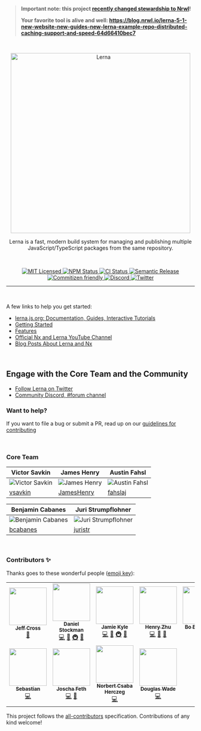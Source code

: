 > **Important note: this project [recently changed stewardship to Nrwl](https://github.com/lerna/lerna/issues/3121)!**
>
> **Your favorite tool is alive and well: https://blog.nrwl.io/lerna-5-1-new-website-new-guides-new-lerna-example-repo-distributed-caching-support-and-speed-64d66410bec7**

<br />

<p align="center">
  <picture>
    <source media="(prefers-color-scheme: dark)" srcset="https://user-images.githubusercontent.com/900523/173044458-fd0b57f6-6374-4265-98b5-eb8f55fe1fb3.svg">
    <img alt="Lerna" src="https://user-images.githubusercontent.com/645641/79596653-38f81200-80e1-11ea-98cd-1c6a3bb5de51.png" width="480">
  </picture>
</p>

<p align="center">
Lerna is a fast, modern build system for managing and publishing multiple JavaScript/TypeScript packages from the same repository.
</p>

<br />

<p align="center">
    <a href="https://github.com/lerna/lerna/blob/main/LICENSE">
      <img alt="MIT Licensed" src="https://img.shields.io/npm/l/@nrwl/workspace.svg?style=flat" />
    </a>
    <a href="https://www.npmjs.com/package/lerna">
      <img alt="NPM Status" src="https://img.shields.io/npm/v/lerna.svg?style=flat" />
    </a>
    <a href="https://github.com/lerna/lerna/actions?query=branch%3Amain+workflow%3Aci">
      <img alt="CI Status" src="https://github.com/lerna/lerna/actions/workflows/ci.yml/badge.svg" />
    </a>
    <a href="">
      <img alt="Semantic Release" src="https://img.shields.io/badge/%20%20%F0%9F%93%A6%F0%9F%9A%80-semantic--release-e10079.svg?style=flat" />
    </a>
    <a href="https://commitizen.github.io/cz-cli/">
      <img alt="Commitizen friendly" src="https://img.shields.io/badge/commitizen-friendly-brightgreen.svg">
    </a>
    <a href="http://go.nx.dev/community">
      <img alt="Discord" src="https://img.shields.io/discord/1143497901675401286?label=Community%20Discord&labelColor=404eee">
    </a>
    <a href="https://x.com/lernajs">
      <img alt="Twitter" src="https://img.shields.io/twitter/follow/lernajs">
    </a>
</p>

<hr />

<br />

A few links to help you get started:

- [lerna.js.org: Documentation, Guides, Interactive Tutorials](https://lerna.js.org)
- [Getting Started](https://lerna.js.org/docs/getting-started)
- [Features](https://lerna.js.org/docs/features)
- [Official Nx and Lerna YouTube Channel](https://www.youtube.com/@nxdevtools)
- [Blog Posts About Lerna and Nx](https://blog.nrwl.io/nx/home)

<br />

## Engage with the Core Team and the Community

- [Follow Lerna on Twitter](https://twitter.com/lernajs)
- [Community Discord, #forum channel](https://go.nx.dev/community)

### Want to help?

If you want to file a bug or submit a PR, read up on
our [guidelines for contributing](https://github.com/lerna/lerna/blob/master/CONTRIBUTING.md)

<br />

### Core Team

| Victor Savkin                                                          | James Henry                                                           | Austin Fahsl                                                            |
| ---------------------------------------------------------------------- | --------------------------------------------------------------------- | ----------------------------------------------------------------------- |
| ![Victor Savkin](https://avatars1.githubusercontent.com/u/35996?s=160) | ![James Henry](https://avatars2.githubusercontent.com/u/900523?s=160) | ![Austin Fahsl](https://avatars0.githubusercontent.com/u/6913035?s=160) |
| [vsavkin](https://github.com/vsavkin)                                  | [JamesHenry](https://github.com/JamesHenry)                           | [fahslaj](https://github.com/fahslaj)                                   |

| Benjamin Cabanes                                                            | Juri Strumpflohner                                                           |
| --------------------------------------------------------------------------- | ---------------------------------------------------------------------------- |
| ![Benjamin Cabanes](https://avatars2.githubusercontent.com/u/3447705?s=160) | ![Juri Strumpflohner](https://avatars1.githubusercontent.com/u/542458?s=160) |
| [bcabanes](https://github.com/bcabanes)                                     | [juristr](https://github.com/juristr)                                        |

<br />

### Contributors ✨

Thanks goes to these wonderful people ([emoji key](https://allcontributors.org/docs/en/emoji-key)):

<!-- ALL-CONTRIBUTORS-LIST:START - Do not remove or modify this section -->
<!-- prettier-ignore-start -->
<!-- markdownlint-disable -->
<table>
  <tr>
    <td align="center"><a href="https://github.com/jeffbcross"><img src="https://avatars.githubusercontent.com/u/463703?v=4?s=100" width="100px;" alt=""/><br /><sub><b>Jeff Cross</b></sub></a><br /><a href="#business-jeffbcross" title="Business development">💼</a></td>
    <td align="center"><a href="http://evocateur.org/"><img src="https://avatars.githubusercontent.com/u/5605?v=4?s=100" width="100px;" alt=""/><br /><sub><b>Daniel Stockman</b></sub></a><br /><a href="https://github.com/lerna/lerna/commits?author=evocateur" title="Code">💻</a> <a href="https://github.com/lerna/lerna/commits?author=evocateur" title="Documentation">📖</a> <a href="#infra-evocateur" title="Infrastructure (Hosting, Build-Tools, etc)">🚇</a> <a href="#maintenance-evocateur" title="Maintenance">🚧</a></td>
    <td align="center"><a href="https://jamie.build/"><img src="https://avatars.githubusercontent.com/u/952783?v=4?s=100" width="100px;" alt=""/><br /><sub><b>Jamie Kyle</b></sub></a><br /><a href="https://github.com/lerna/lerna/commits?author=jamiebuilds" title="Code">💻</a> <a href="https://github.com/lerna/lerna/commits?author=jamiebuilds" title="Documentation">📖</a> <a href="#infra-jamiebuilds" title="Infrastructure (Hosting, Build-Tools, etc)">🚇</a> <a href="#maintenance-jamiebuilds" title="Maintenance">🚧</a></td>
    <td align="center"><a href="https://henryzoo.com/"><img src="https://avatars.githubusercontent.com/u/588473?v=4?s=100" width="100px;" alt=""/><br /><sub><b>Henry Zhu</b></sub></a><br /><a href="https://github.com/lerna/lerna/commits?author=hzoo" title="Code">💻</a> <a href="https://github.com/lerna/lerna/commits?author=hzoo" title="Documentation">📖</a> <a href="#maintenance-hzoo" title="Maintenance">🚧</a></td>
    <td align="center"><a href="http://maonoodle.com/"><img src="https://avatars.githubusercontent.com/u/115908?v=4?s=100" width="100px;" alt=""/><br /><sub><b>Bo Borgerson</b></sub></a><br /><a href="https://github.com/lerna/lerna/commits?author=gigabo" title="Code">💻</a> <a href="#maintenance-gigabo" title="Maintenance">🚧</a></td>
  </tr>
  <tr>
    <td align="center"><a href="https://github.com/sebmck"><img src="https://avatars.githubusercontent.com/u/853712?v=4?s=100" width="100px;" alt=""/><br /><sub><b>Sebastian</b></sub></a><br /><a href="https://github.com/lerna/lerna/commits?author=sebmck" title="Code">💻</a></td>
    <td align="center"><a href="http://www.feth.com/"><img src="https://avatars.githubusercontent.com/u/188038?v=4?s=100" width="100px;" alt=""/><br /><sub><b>Joscha Feth</b></sub></a><br /><a href="https://github.com/lerna/lerna/commits?author=joscha" title="Code">💻</a> <a href="https://github.com/lerna/lerna/issues?q=author%3Ajoscha" title="Bug reports">🐛</a></td>
    <td align="center"><a href="https://github.com/noherczeg"><img src="https://avatars.githubusercontent.com/u/1084847?v=4?s=100" width="100px;" alt=""/><br /><sub><b>Norbert Csaba Herczeg</b></sub></a><br /><a href="https://github.com/lerna/lerna/commits?author=noherczeg" title="Code">💻</a></td>
    <td align="center"><a href="http://dougwade.io/"><img src="https://avatars.githubusercontent.com/u/3477707?v=4?s=100" width="100px;" alt=""/><br /><sub><b>Douglas Wade</b></sub></a><br /><a href="https://github.com/lerna/lerna/commits?author=doug-wade" title="Code">💻</a></td>
  </tr>
</table>

<!-- markdownlint-restore -->
<!-- prettier-ignore-end -->

<!-- ALL-CONTRIBUTORS-LIST:END -->

This project follows the [all-contributors](https://github.com/all-contributors/all-contributors) specification. Contributions of any kind welcome!
